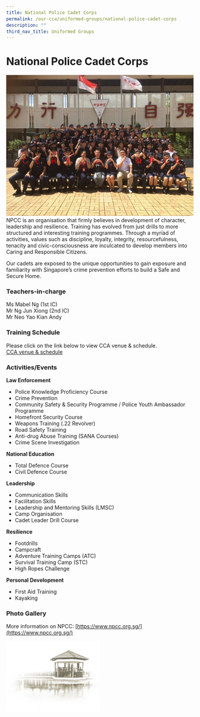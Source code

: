 ```yaml
---
title: National Police Cadet Corps
permalink: /our-cca/uniformed-groups/national-police-cadet-corps
description: ""
third_nav_title: Uniformed Groups
---
```

# National Police Cadet Corps

![](/images/NPCC.jpg)
NPCC is an organisation that firmly believes in development of character, leadership and resilience. Training has evolved from just drills to more structured and interesting training programmes. Through a myriad of activities, values such as discipline, loyalty, integrity, resourcefulness, tenacity and civic-consciousness are inculcated to develop members into Caring and Responsible Citizens.  

Our cadets are exposed to the unique opportunities to gain exposure and familiarity with Singapore’s crime prevention efforts to build a Safe and Secure Home.

### Teachers-in-charge

Ms Mabel Ng (1st IC)   
Mr Ng Jun Xiong (2nd IC)   
Mr Neo Yao Kian Andy

### Training Schedule
Please click on the link below to view CCA venue & schedule.   
[CCA venue & schedule](https://chungchenghighyishun-moe-edu-sg-admin.cwp.sg/useful-links/parents/cca-venue-n-schedule)

### Activities/Events

**Law Enforcement**

*   Police Knowledge Proficiency Course
*   Crime Prevention
*   Community Safety & Security Programme / Police Youth Ambassador Programme
*   Homefront Security Course
*   Weapons Training (.22 Revolver)
*   Road Safety Training
*   Anti-drug Abuse Training (SANA Courses)
*   Crime Scene Investigation

**National Education**  

*   Total Defence Course
*   Civil Defence Course

**Leadership**

*   Communication Skills
*   Facilitation Skills
*   Leadership and Mentoring Skills (LMSC)
*   Camp Organisation
*   Cadet Leader Drill Course

**Resilience**

*   Footdrills
*   Campcraft
*   Adventure Training Camps (ATC)
*   Survival Training Camp (STC)
*   High Ropes Challenge

**Personal Development**

*   First Aid Training
*   Kayaking

### Photo Gallery

More information on NPCC: [https://www.npcc.org.sg/](https://www.npcc.org.sg/)

<img src="/images/pavilion.png" 
     style="width:50%">